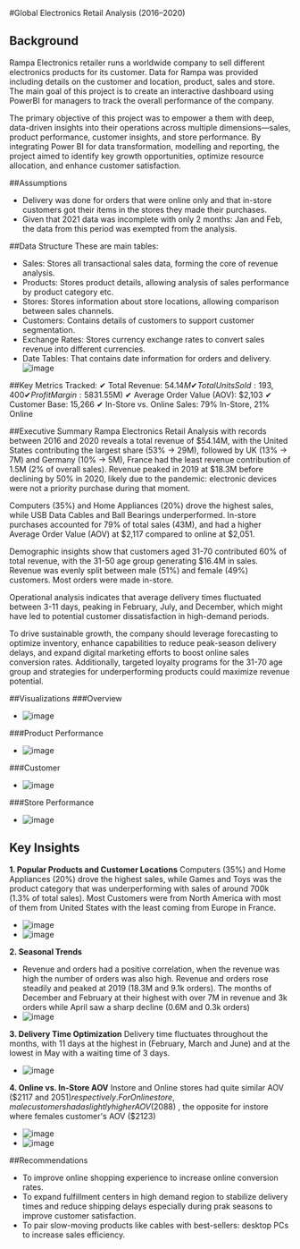 #Global Electronics Retail Analysis (2016–2020)

## Background
Rampa Electronics retailer runs a worldwide company to sell different electronics products for its customer. Data for Rampa was provided including details on the customer and location, product, sales and store. The main goal of this project is to create an interactive dashboard using PowerBI for managers to track the overall performance of the company.

The primary objective of this project was to empower a them with deep, data-driven insights into their operations across multiple dimensions—sales, product performance, customer insights, and store performance. By integrating Power BI for data transformation, modelling and reporting, the project aimed to identify key growth opportunities, optimize resource allocation, and enhance customer satisfaction.

##Assumptions
- Delivery was done for orders that were online only and that in-store customers got their items in the stores they made their purchases.
- Given that 2021 data was incomplete with only 2 months: Jan and Feb, the data from this period was exempted from the analysis.
  
##Data Structure
These are main tables:
- Sales: Stores all transactional sales data, forming the core of revenue analysis.
- Products: Stores product details, allowing analysis of sales performance by product category etc.
- Stores: Stores information about store locations, allowing comparison between sales channels.
- Customers: Contains details of customers to support customer segmentation.
- Exchange Rates: Stores currency exchange rates to convert sales revenue into different currencies.
- Date Tables: That contains date information for orders and delivery.
![image](https://github.com/user-attachments/assets/1da4006e-51df-4e82-992f-e5ae1c148b1c)

##Key Metrics Tracked:
✔ Total Revenue: $54.14M
✔ Total Units Sold: 193,400
✔ Profit Margin: 58% ($31.55M)
✔ Average Order Value (AOV): $2,103
✔ Customer Base: 15,266
✔ In-Store vs. Online Sales: 79% In-Store, 21% Online

##Executive Summary 
Rampa Electronics Retail Analysis with records between 2016 and 2020 reveals a total revenue of $54.14M, with the United States contributing the largest share (53% -> 29M), followed by UK (13% -> 7M) and Germany (10% -> 5M), France had the least revenue contribution of 1.5M (2% of overall sales). Revenue peaked in 2019 at $18.3M before declining by 50% in 2020, likely due to the pandemic: electronic devices were not a priority purchase during that moment.

Computers (35%) and Home Appliances (20%) drove the highest sales, while USB Data Cables and Ball Bearings underperformed. In-store purchases accounted for 79% of total sales (43M), and had a higher Average Order Value (AOV) at $2,117 compared to online at $2,051.

Demographic insights show that customers aged 31-70 contributed 60% of total revenue, with the 31-50 age group generating $16.4M in sales. Revenue was evenly split between male (51%) and female (49%) customers. Most orders were made in-store.

Operational analysis indicates that average delivery times fluctuated between 3-11 days, peaking in February, July, and December, which might have led to potential customer dissatisfaction in high-demand periods.

To drive sustainable growth, the company should leverage forecasting to optimize inventory, enhance capabilities to reduce peak-season delivery delays, and expand digital marketing efforts to boost online sales conversion rates. Additionally, targeted loyalty programs for the 31-70 age group and strategies for underperforming products could maximize revenue potential.

##Visualizations
###Overview
- ![image](https://github.com/user-attachments/assets/4a2beb65-115c-47ee-9f04-605527fea51e)

###Product Performance
- ![image](https://github.com/user-attachments/assets/caca268a-10b4-4a31-b265-bc8a3f6da587)

###Customer
- ![image](https://github.com/user-attachments/assets/29ab944d-0ed8-4f4c-8f14-7c58609b81cb)

###Store Performance
- ![image](https://github.com/user-attachments/assets/80211d40-14b4-4bc5-a728-4e109282fb3e)


## Key Insights 
**1. Popular Products and Customer Locations**
Computers (35%) and Home Appliances (20%) drove the highest sales, while Games and Toys was the product category that was underperforming with sales of around 700k (1.3% of total sales).
Most Customers were from North America with most of them from United States with the least coming from Europe in France.
- ![image](https://github.com/user-attachments/assets/462a4aa9-9f27-4e31-a821-274feca193ff)
- ![image](https://github.com/user-attachments/assets/6ba0be4a-3f8c-4bf7-9d0c-5f453c6fbd86)


**2. Seasonal Trends**
- Revenue and orders had a positive correlation, when the revenue was high the number of orders was also high. Revenue and orders rose steadily and peaked at 2019 (18.3M and 9.1k orders). The months of December and February at their highest with over 7M in revenue and 3k orders while April saw a sharp decline (0.6M and 0.3k orders)
- ![image](https://github.com/user-attachments/assets/8d436ad9-41d5-474d-b8df-40cbc84a93c2)

**3. Delivery Time Optimization**
Delivery time fluctuates throughout the months, with 11 days at the highest in (February, March and June) and at the lowest in May with a waiting time of 3 days.
- ![image](https://github.com/user-attachments/assets/29484b8a-032d-460e-a9f5-1636e1c4e067)


**4. Online vs. In-Store AOV**
Instore and Online stores had quite similar AOV ($2117 and $2051) respectively.
For Online store, male customers had a slightly higher AOV ($2088) , the opposite for instore where females customer's AOV ($2123)
- ![image](https://github.com/user-attachments/assets/df7f7806-f2da-4038-88ef-8e2225ce2981)
- ![image](https://github.com/user-attachments/assets/5054b755-cac6-45b8-a9af-d0ece0b8fac9)

##Recommendations
- To improve online shopping experience to increase online conversion rates.
- To expand fulfillment centers in high demand region to stabilize delivery times and reduce shipping delays especially during prak seasons to improve customer satisfaction.
- To pair slow-moving products like cables with best-sellers: desktop PCs to increase sales efficiency.
